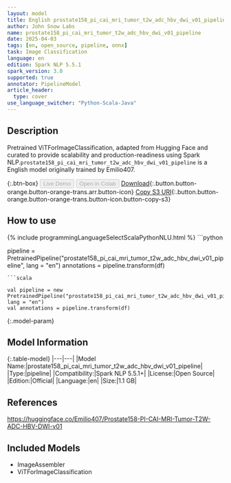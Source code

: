 ```yaml
---
layout: model
title: English prostate158_pi_cai_mri_tumor_t2w_adc_hbv_dwi_v01_pipeline pipeline ViTForImageClassification from Emilio407
author: John Snow Labs
name: prostate158_pi_cai_mri_tumor_t2w_adc_hbv_dwi_v01_pipeline
date: 2025-04-03
tags: [en, open_source, pipeline, onnx]
task: Image Classification
language: en
edition: Spark NLP 5.5.1
spark_version: 3.0
supported: true
annotator: PipelineModel
article_header:
  type: cover
use_language_switcher: "Python-Scala-Java"
---
```


## Description

Pretrained ViTForImageClassification, adapted from Hugging Face and curated to provide scalability and production-readiness using Spark NLP.`prostate158_pi_cai_mri_tumor_t2w_adc_hbv_dwi_v01_pipeline` is a English model originally trained by Emilio407.

{:.btn-box}
<button class="button button-orange" disabled>Live Demo</button>
<button class="button button-orange" disabled>Open in Colab</button>
[Download](https://s3.amazonaws.com/auxdata.johnsnowlabs.com/public/models/prostate158_pi_cai_mri_tumor_t2w_adc_hbv_dwi_v01_pipeline_en_5.5.1_3.0_1743724726015.zip){:.button.button-orange.button-orange-trans.arr.button-icon}
[Copy S3 URI](s3://auxdata.johnsnowlabs.com/public/models/prostate158_pi_cai_mri_tumor_t2w_adc_hbv_dwi_v01_pipeline_en_5.5.1_3.0_1743724726015.zip){:.button.button-orange.button-orange-trans.button-icon.button-copy-s3}

## How to use



<div class="tabs-box" markdown="1">
{% include programmingLanguageSelectScalaPythonNLU.html %}
```python

pipeline = PretrainedPipeline("prostate158_pi_cai_mri_tumor_t2w_adc_hbv_dwi_v01_pipeline", lang = "en")
annotations =  pipeline.transform(df)   

```
```scala

val pipeline = new PretrainedPipeline("prostate158_pi_cai_mri_tumor_t2w_adc_hbv_dwi_v01_pipeline", lang = "en")
val annotations = pipeline.transform(df)

```
</div>

{:.model-param}
## Model Information

{:.table-model}
|---|---|
|Model Name:|prostate158_pi_cai_mri_tumor_t2w_adc_hbv_dwi_v01_pipeline|
|Type:|pipeline|
|Compatibility:|Spark NLP 5.5.1+|
|License:|Open Source|
|Edition:|Official|
|Language:|en|
|Size:|1.1 GB|

## References

https://huggingface.co/Emilio407/Prostate158-PI-CAI-MRI-Tumor-T2W-ADC-HBV-DWI-v01

## Included Models

- ImageAssembler
- ViTForImageClassification